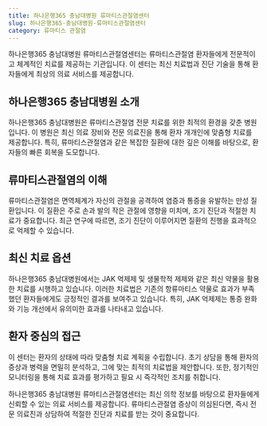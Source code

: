 ```yaml
---
title: 하나은행365 충남대병원 류마티스관절염센터
slug: 하나은행365-충남대병원-류마티스관절염센터
category: 류마티스 관절염
---
```


하나은행365 충남대병원 류마티스관절염센터는 류마티스관절염 환자들에게 전문적이고 체계적인 치료를 제공하는 기관입니다. 이 센터는 최신 치료법과 진단 기술을 통해 환자들에게 최상의 의료 서비스를 제공합니다.

## 하나은행365 충남대병원 소개

하나은행365 충남대병원은 류마티스관절염 전문 치료를 위한 최적의 환경을 갖춘 병원입니다. 이 병원은 최신 의료 장비와 전문 의료진을 통해 환자 개개인에 맞춤형 치료를 제공합니다. 특히, 류마티스관절염과 같은 복잡한 질환에 대한 깊은 이해를 바탕으로, 환자들의 빠른 회복을 도모합니다.

## 류마티스관절염의 이해

류마티스관절염은 면역체계가 자신의 관절을 공격하여 염증과 통증을 유발하는 만성 질환입니다. 이 질환은 주로 손과 발의 작은 관절에 영향을 미치며, 조기 진단과 적절한 치료가 중요합니다. 최근 연구에 따르면, 조기 진단이 이루어지면 질환의 진행을 효과적으로 억제할 수 있습니다.

## 최신 치료 옵션

하나은행365 충남대병원에서는 JAK 억제제 및 생물학적 제제와 같은 최신 약물을 활용한 치료를 시행하고 있습니다. 이러한 치료법은 기존의 항류마티스 약물로 효과가 부족했던 환자들에게도 긍정적인 결과를 보여주고 있습니다. 특히, JAK 억제제는 통증 완화와 기능 개선에서 유의미한 효과를 나타내고 있습니다.

## 환자 중심의 접근

이 센터는 환자의 상태에 따라 맞춤형 치료 계획을 수립합니다. 초기 상담을 통해 환자의 증상과 병력을 면밀히 분석하고, 그에 맞는 최적의 치료법을 제안합니다. 또한, 정기적인 모니터링을 통해 치료 효과를 평가하고 필요 시 즉각적인 조치를 취합니다.

하나은행365 충남대병원 류마티스관절염센터는 최신 의학 정보를 바탕으로 환자들에게 신뢰할 수 있는 의료 서비스를 제공합니다. 류마티스관절염 증상이 의심된다면, 즉시 전문 의료진과 상담하여 적절한 진단과 치료를 받는 것이 중요합니다.